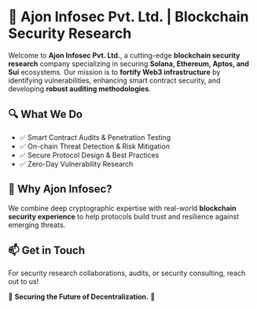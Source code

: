 # 🚀 Ajon Infosec Pvt. Ltd. | Blockchain Security Research  

Welcome to **Ajon Infosec Pvt. Ltd.**, a cutting-edge **blockchain security research** company specializing in securing **Solana, Ethereum, Aptos, and Sui** ecosystems. Our mission is to **fortify Web3 infrastructure** by identifying vulnerabilities, enhancing smart contract security, and developing **robust auditing methodologies**.  

## 🔍 What We Do  
- ✅ Smart Contract Audits & Penetration Testing  
- ✅ On-chain Threat Detection & Risk Mitigation  
- ✅ Secure Protocol Design & Best Practices  
- ✅ Zero-Day Vulnerability Research  

## 🔗 Why Ajon Infosec?  
We combine deep cryptographic expertise with real-world **blockchain security experience** to help protocols build trust and resilience against emerging threats.  

## 📫 Get in Touch  
For security research collaborations, audits, or security consulting, reach out to us!  

🚨 **Securing the Future of Decentralization.** 🚨

